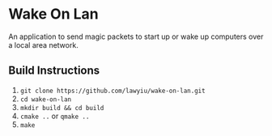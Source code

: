 # Wake On Lan

An application to send magic packets to start up or wake up computers over a local area network.

## Build Instructions
1. `git clone https://github.com/lawyiu/wake-on-lan.git`
2. `cd wake-on-lan`
3. `mkdir build && cd build`
4. `cmake ..` or `qmake ..`
5. `make`
